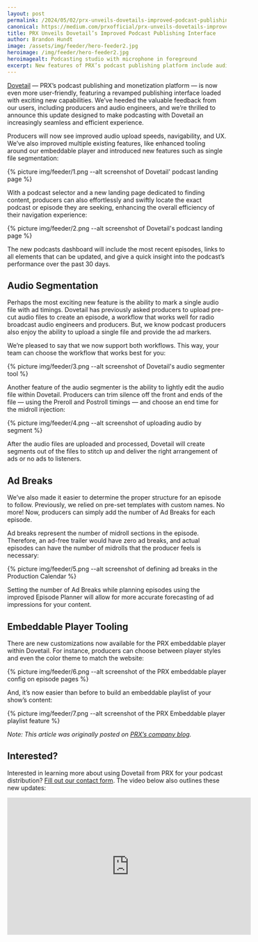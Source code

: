 ```yaml
---
layout: post
permalink: /2024/05/02/prx-unveils-dovetails-improved-podcast-publishing-interface
canonical: https://medium.com/prxofficial/prx-unveils-dovetails-improved-podcast-publishing-interface-56e62039427d
title: PRX Unveils Dovetail’s Improved Podcast Publishing Interface
author: Brandon Hundt
image: /assets/img/feeder/hero-feeder2.jpg
heroimage: /img/feeder/hero-feeder2.jpg
heroimagealt: Podcasting studio with microphone in foreground
excerpt: New features of PRX’s podcast publishing platform include audio segmentation, ad breaks, and a customizable embed player
---
```


[Dovetail](https://dovetail.prx.org/) — PRX’s podcast publishing and monetization platform — is now even more user-friendly, featuring a revamped publishing interface loaded with exciting new capabilities. We’ve heeded the valuable feedback from our users, including producers and audio engineers, and we’re thrilled to announce this update designed to make podcasting with Dovetail an increasingly seamless and efficient experience.

Producers will now see improved audio upload speeds, navigability, and UX. We’ve also improved multiple existing features, like enhanced tooling around our embeddable player and introduced new features such as single file segmentation:

{% picture img/feeder/1.png --alt screenshot of Dovetail' podcast landing page %}

With a podcast selector and a new landing page dedicated to finding content, producers can also effortlessly and swiftly locate the exact podcast or episode they are seeking, enhancing the overall efficiency of their navigation experience:

{% picture img/feeder/2.png --alt screenshot of Dovetail's podcast landing page %}

The new podcasts dashboard will include the most recent episodes, links to all elements that can be updated, and give a quick insight into the podcast’s performance over the past 30 days.

## Audio Segmentation
Perhaps the most exciting new feature is the ability to mark a single audio file with ad timings. Dovetail has previously asked producers to upload pre-cut audio files to create an episode, a workflow that works well for radio broadcast audio engineers and producers. But, we know podcast producers also enjoy the ability to upload a single file and provide the ad markers.

We’re pleased to say that we now support both workflows. This way, your team can choose the workflow that works best for you:

{% picture img/feeder/3.png --alt screenshot of Dovetail's audio segmenter tool %}

Another feature of the audio segmenter is the ability to lightly edit the audio file within Dovetail. Producers can trim silence off the front and ends of the file — using the Preroll and Postroll timings — and choose an end time for the midroll injection:

{% picture img/feeder/4.png --alt screenshot of uploading audio by segment %}

After the audio files are uploaded and processed, Dovetail will create segments out of the files to stitch up and deliver the right arrangement of ads or no ads to listeners.

## Ad Breaks
We’ve also made it easier to determine the proper structure for an episode to follow. Previously, we relied on pre-set templates with custom names. No more! Now, producers can simply add the number of Ad Breaks for each episode.

Ad breaks represent the number of midroll sections in the episode. Therefore, an ad-free trailer would have zero ad breaks, and actual episodes can have the number of midrolls that the producer feels is necessary:

{% picture img/feeder/5.png --alt screenshot of defining ad breaks in the Production Calendar %}

Setting the number of Ad Breaks while planning episodes using the improved Episode Planner will allow for more accurate forecasting of ad impressions for your content.

## Embeddable Player Tooling
There are new customizations now available for the PRX embeddable player within Dovetail. For instance, producers can choose between player styles and even the color theme to match the website:

{% picture img/feeder/6.png --alt screenshot of the PRX embeddable player config on episode pages %}

And, it’s now easier than before to build an embeddable playlist of your show’s content:

{% picture img/feeder/7.png --alt screenshot of the PRX Embeddable player playlist feature %}

<p><em>Note: This article was originally posted on <a href="https://medium.com/prxofficial/prx-unveils-dovetails-improved-podcast-publishing-interface-56e62039427d">PRX’s company blog</a>.</em></p>

## Interested?
Interested in learning more about using Dovetail from PRX for your podcast distribution? [Fill out our contact form](/contact). The video below also outlines these new updates:

<div style="--aspect-ratio: 16/9;">
<iframe width="560" height="315" src="https://www.youtube-nocookie.com/embed/LEQqdVBt460?si=dXHtMaQV0h6EMVlb" title="YouTube video player" frameborder="0" allow="accelerometer; autoplay; clipboard-write; encrypted-media; gyroscope; picture-in-picture; web-share" referrerpolicy="strict-origin-when-cross-origin" allowfullscreen></iframe>
</div>
